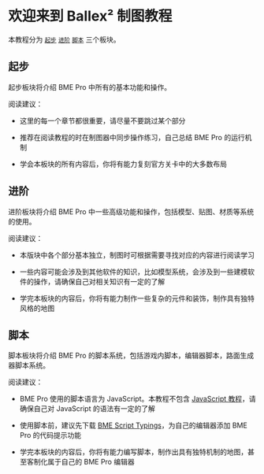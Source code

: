 # 欢迎来到 Ballex² 制图教程

本教程分为 [`起步`](preparation) [`进阶`](../advanced/about) [`脚本`](../script/about) 三个板块。

## 起步

起步板块将介绍 BME Pro 中所有的基本功能和操作。

阅读建议：

- 这里的每一个章节都很重要，请尽量不要跳过某个部分

- 推荐在阅读教程的时在制图器中同步操作练习，自己总结 BME Pro 的运行机制

- 学会本板块的所有内容后，你将有能力复刻官方关卡中的大多数布局

## 进阶

进阶板块将介绍 BME Pro 中一些高级功能和操作，包括模型、贴图、材质等系统的使用。

阅读建议：

- 本版块中各个部分基本独立，制图时可根据需要寻找对应的内容进行阅读学习

- 一些内容可能会涉及到其他软件的知识，比如模型系统，会涉及到一些建模软件的操作，请确保自己对相关知识有一定的了解

- 学完本板块的内容后，你将有能力制作一些复杂的元件和装饰，制作具有独特风格的地图

## 脚本

脚本板块将介绍 BME Pro 的脚本系统，包括游戏内脚本，编辑器脚本，路面生成器脚本系统。

阅读建议：

- BME Pro 使用的脚本语言为 JavaScript。本教程不包含 [JavaScript 教程](https://developer.mozilla.org/zh-CN/docs/Web/JavaScript)，请确保自己对 JavaScript 的语法有一定的了解

- 使用脚本前，建议先下载 [BME Script Typings](https://github.com/Withered-Flower-0422/BST)，为自己的编辑器添加 BME Pro 的代码提示功能

- 学完本板块的内容后，你将有能力编写脚本，制作出具有独特机制的地图，甚至客制化属于自己的 BME Pro 编辑器
